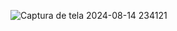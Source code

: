 ![Captura de tela 2024-08-14 234121](https://i.ibb.co/PrJ42Wz/Captura-de-tela-2024-08-14-234121.png)
